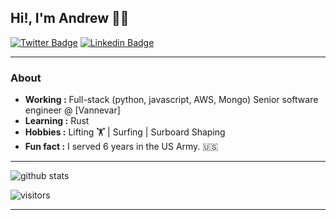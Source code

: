 
## Hi!, I'm Andrew 👨‍💻
[![Twitter Badge](https://img.shields.io/badge/-Alocke12992-1ca0f1?style=flat-square&logo=twitter&logoColor=white&link=https://twitter.com/alocke12992)](https://twitter.com/alocke12992) 
[![Linkedin Badge](https://img.shields.io/badge/-Andrew_Locke-blue?style=flat-square&logo=Linkedin&logoColor=white&link=https://www.linkedin.com/in/andrewmlocke/)](https://www.linkedin.com/in/andrewmlocke/) 

---------------------------------------------------------------------------------------------------------------------------------------------------------------------------------
### About
-  **Working :** Full-stack (python, javascript, AWS, Mongo) Senior software engineer @ [Vannevar]
-  **Learning :** Rust
-  **Hobbies :** Lifting 🏋️‍ | Surfing | Surboard Shaping
-  **Fun fact :** I served 6 years in the US Army. 🇺🇸

---------------------------------------------------------------------------------------------------------------------------------------------------------------------------------

![github stats](https://github-readme-stats.vercel.app/api?username=alocke12992&show_icons=true)

![visitors](https://visitor-badge.glitch.me/badge?page_id=SulthanNK.SulthanNK) 

---------------------------------------------------------------------------------------------------------------------------------------------------------------------------------
